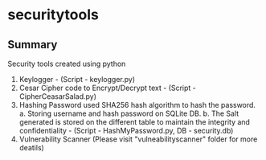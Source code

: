 # securitytools

## Summary
Security tools created using python
1. Keylogger - (Script - keylogger.py)
2. Cesar Cipher code to Encrypt/Decrypt text - (Script - CipherCeasarSalad.py)
3. Hashing Password used SHA256 hash algorithm to hash the password. 
   a. Storing username and hash password on SQLite DB. 
   b. The Salt generated is stored on the different table to maintain the integrity and confidentiality - 
   (Script - HashMyPassword.py, DB - security.db)
4. Vulnerability Scanner (Please visit "vulneabilityscanner" folder for more deatils)
   